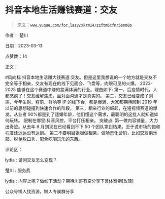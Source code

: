 # 抖音本地生活赚钱赛道：交友

> 原文：[`www.yuque.com/for_lazy/xkrm14/zzftm6cfnr5snm8p`](https://www.yuque.com/for_lazy/xkrm14/zzftm6cfnr5snm8p)



作者： 楚川



日期：2023-03-13



点赞数：14



正文：



#风向标 抖音本地生活赚大钱赛道:交友。但是这里我想说的一个地方就是交友不完全等于相亲，交友有现在的线下见面会、飞盘等，肉眼可见的火爆。 2023-2025 能够在这个赛道中赚的盆满钵满的行业。理由如下: 第一，后疫情时代，人都憋疯了！交友缓解焦虑，面对面沟通才是真实的。 第二，交友已经变成了刚需，今年生财、程前、群响等 IP 的线下会，都是爆满，大家都期待回到 2019 年以前的思想碰撞到快速合作的阶段。 第三，相亲行业的崛起，在短视频赛道的爆发。从业者 90%都是到了适婚年龄，他们懂这个需求，最聪明的这批人就知道如何玩转。 限制在哪里:抖音风控，平台打压相亲。 突破点: 第一做内容铺量，大力出奇迹。从去年 8 月到现在已经看到不下 50 个团队拿到结果。至于说市场的饱和程度还远远没有达到。 第二不要明目张胆做相亲，做场景化营销，比如交友俱乐部，脱单脱口秀，配合吃喝玩乐的东西。



评论区：



lydia : 请问交友怎么变现？



楚川 : 服务费



lydia : 内容上呢？做线下活动？期待川哥有空分享下具体案例[玫瑰]



公众号懒人找资源，懒人专属群分享


